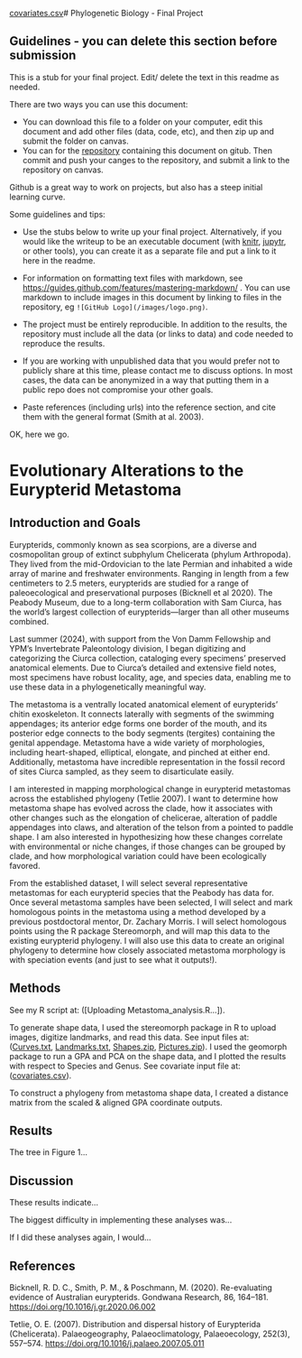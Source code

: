 [covariates.csv](https://github.com/user-attachments/files/18117878/covariates.csv)# Phylogenetic Biology - Final Project

## Guidelines - you can delete this section before submission

This is a stub for your final project. Edit/ delete the text in this readme as needed.

There are two ways you can use this document:  
- You can download this file to a folder on your computer, edit this document and add other files (data, code, etc), and then zip up and submit the folder on canvas.
- You can for the [repository](finalproject) containing this document on gitub. Then commit and push your canges to the repository, and submit a link to the repository on canvas.

Github is a great way to work on projects, but also has a steep initial learning curve.


Some guidelines and tips:

- Use the stubs below to write up your final project. Alternatively, if you would like the writeup to be an executable document (with [knitr](http://yihui.name/knitr/), [jupytr](http://jupyter.org/), or other tools), you can create it as a separate file and put a link to it here in the readme.

- For information on formatting text files with markdown, see https://guides.github.com/features/mastering-markdown/ . You can use markdown to include images in this document by linking to files in the repository, eg `![GitHub Logo](/images/logo.png)`.

- The project must be entirely reproducible. In addition to the results, the repository must include all the data (or links to data) and code needed to reproduce the results.

- If you are working with unpublished data that you would prefer not to publicly share at this time, please contact me to discuss options. In most cases, the data can be anonymized in a way that putting them in a public repo does not compromise your other goals.

- Paste references (including urls) into the reference section, and cite them with the general format (Smith at al. 2003).

OK, here we go.

# Evolutionary Alterations to the Eurypterid Metastoma

## Introduction and Goals

Eurypterids, commonly known as sea scorpions, are a diverse and cosmopolitan group of extinct subphylum Chelicerata (phylum Arthropoda). They lived from the mid-Ordovician to the late Permian and inhabited a wide array of marine and freshwater environments. Ranging in length from a few centimeters to 2.5 meters, eurypterids are studied for a range of paleoecological and preservational purposes (Bicknell et al 2020). The Peabody Museum, due to a long-term collaboration with Sam Ciurca, has the world’s largest collection of eurypterids—larger than all other museums combined. 

Last summer (2024), with support from the Von Damm Fellowship and YPM’s Invertebrate Paleontology division, I began digitizing and categorizing the Ciurca collection, cataloging every specimens’ preserved anatomical elements. Due to Ciurca’s detailed and extensive field notes, most specimens have robust locality, age, and species data, enabling me to use these data in a phylogenetically meaningful way.

The metastoma is a ventrally located anatomical element of eurypterids’ chitin exoskeleton. It connects laterally with segments of the swimming appendages; its anterior edge forms one border of the mouth, and its posterior edge connects to the body segments (tergites) containing the genital appendage. Metastoma have a wide variety of morphologies, including heart-shaped, elliptical, elongate, and pinched at either end. Additionally, metastoma have incredible representation in the fossil record of sites Ciurca sampled, as they seem to disarticulate easily. 

I am interested in mapping morphological change in eurypterid metastomas across the established phylogeny (Tetlie 2007). I want to determine how metastoma shape has evolved across the clade, how it associates with other changes such as the elongation of chelicerae, alteration of paddle appendages into claws, and alteration of the telson from a pointed to paddle shape. I am also interested in hypothesizing how these changes correlate with environmental or niche changes, if those changes can be grouped by clade, and how morphological variation could have been ecologically favored. 

From the established dataset, I will select several representative metastomas for each eurypterid species that the Peabody has data for. Once several metastoma samples have been selected, I will select and mark homologous points in the metastoma using a method developed by a previous postdoctoral mentor, Dr. Zachary Morris. I will select homologous points using the R package Stereomorph, and will map this data to the existing eurypterid phylogeny. I will also use this data to create an original phylogeny to determine how closely associated metastoma morphology is with speciation events (and just to see what it outputs!). 

## Methods

See my R script at: ([Uploading Metastoma_analysis.R…]).


To generate shape data, I used the stereomorph package in R to upload images, digitize landmarks, and read this data. See input files at: ([Curves.txt](https://github.com/user-attachments/files/18117796/Curves.txt), [Landmarks.txt](https://github.com/user-attachments/files/18117799/Landmarks.txt), [Shapes.zip](https://github.com/user-attachments/files/18117837/Shapes.zip), [Pictures.zip](https://github.com/user-attachments/files/18117841/Pictures.zip)). I used the geomorph package to run a GPA and PCA on the shape data, and I plotted the results with respect to Species and Genus. See covariate input file at: ([covariates.csv](https://github.com/user-attachments/files/18117881/covariates.csv)).

To construct a phylogeny from metastoma shape data, I created a distance matrix from the scaled & aligned GPA coordinate outputs. 

## Results

The tree in Figure 1...

## Discussion

These results indicate...

The biggest difficulty in implementing these analyses was...

If I did these analyses again, I would...

## References

Bicknell, R. D. C., Smith, P. M., & Poschmann, M. (2020). Re-evaluating evidence of Australian eurypterids. Gondwana Research, 86, 164–181. https://doi.org/10.1016/j.gr.2020.06.002

Tetlie, O. E. (2007). Distribution and dispersal history of Eurypterida (Chelicerata). Palaeogeography, Palaeoclimatology, Palaeoecology, 252(3), 557–574. https://doi.org/10.1016/j.palaeo.2007.05.011

